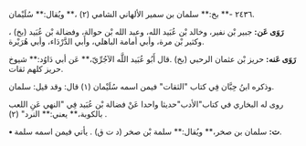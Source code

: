 ٢٤٣٦ -** بخ:** سلمان بن سمير الألهاني الشامي (٢) ،** ويُقال:** سُلَيْمان.

**رَوَى عَن:** جبير بْن نفير، وخالد بْن عُبَيد الله، وعبد الله بْن حوالة، وفضالة بْن عُبَيد (بخ) ، وكثير بْن مرة، وأبي أمامة الباهلي، وأَبي الدَّرْدَاء، وأبي هُرَيْرة.

**رَوَى عَنه:** حريز بْن عثمان الرحبي (بخ) .قال أَبُو عُبَيد اللَّه الآجُرِّيّ،** عَن أبي دَاوُد:** شيوخ حريز كلهم ثقات.

وذكره ابنُ حِبَّان فِي كتاب "الثقات" فيمن اسمه سُلَيْمان (١) قال: وقد قيل: سلمان.

روى له البخاري في كتاب"الأدب"حديثا واحدا عَنْ فضالة بْن عُبَيد فِي "النهي عَنِ اللعب بالكوبة،** يعني:** النرد" (٢) .

**• ت:** سلمان بن صخر،** ويُقال:** سلمة بْن صخر (د ت ق) . يأتي فيمن اسمه سلمة.